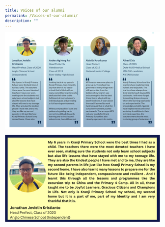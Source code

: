```yaml
---
title: Voices of our alumni
permalink: /Voices-of-our-alumni/
description: ""
---
```




![](/images/Homepage/S2.png)

![](/images/Voices%20of%20Our%20Alumni/Voices%20of%20our%20alumni.png)